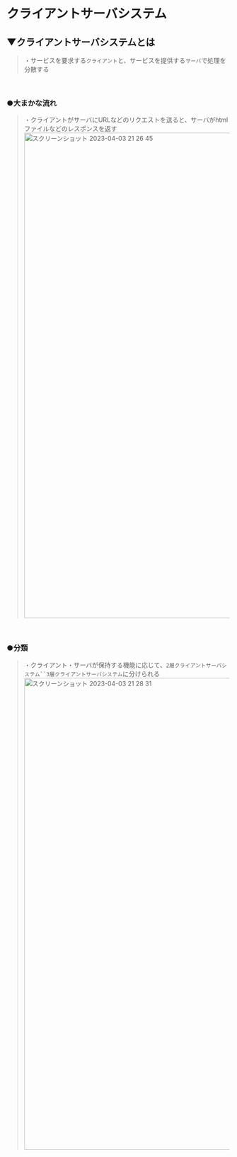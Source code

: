 # クライアントサーバシステム

## ▼クライアントサーバシステムとは
>・サービスを要求する`クライアント`と、サービスを提供する`サーバ`で処理を分散する<br>
<br>

### ●大まかな流れ
>・クライアントがサーバにURLなどのリクエストを送ると、サーバがhtmlファイルなどのレスポンスを返す<br>
<img width="1097" alt="スクリーンショット 2023-04-03 21 26 45" src="https://user-images.githubusercontent.com/81621944/229509356-a20c185e-032e-4464-b0e4-4136af06e91e.png"><br>
<br>

### ●分類
>・クライアント・サーバが保持する機能に応じて、`2層クライアントサーバシステム``3層クライアントサーバシステム`に分けられる<br>
<img width="1066" alt="スクリーンショット 2023-04-03 21 28 31" src="https://user-images.githubusercontent.com/81621944/229509811-6b863b7e-d93d-42ae-a579-0a2f833a2424.png"><br>
<br>

